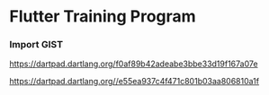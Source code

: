 # Flutter Training Program

### Import GIST

https://dartpad.dartlang.org/f0af89b42adeabe3bbe33d19f167a07e

https://dartpad.dartlang.org//e55ea937c4f471c801b03aa806810a1f